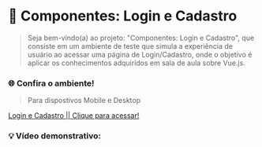 # 🔐 Componentes: Login e Cadastro
>Seja bem-vindo(a) ao projeto: "Componentes: Login e Cadastro", que consiste em um ambiente de teste que simula a experiência de usuário ao acessar uma página de Login/Cadastro, onde o objetivo é aplicar os conhecimentos adquiridos em sala de aula sobre Vue.js.

### 🌐 Confira o ambiente!
> Para dispostivos Mobile e Desktop

[Login e Cadastro || Clique para acessar!]()

### 💡 Vídeo demonstrativo:

